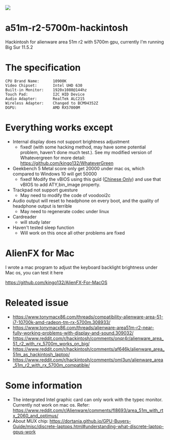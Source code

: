 
[![](https://img.shields.io/badge/Chat-Alienware%20Hackintosh-critical)](https://gitter.im/Alienware-hackintosh/community)

# a51m-r2-5700m-hackintosh
Hackintosh for alienware area 51m r2 with 5700m gpu, currently I'm running Big Sur 11.5.2

# The specification
```
CPU Brand Name:      10900K
Video Chipset:       Intel UHD 630
Built-in Monitor:    1920x1080@144hz
Touch Pad:           I2C HID Device
Audio Adapter:       RealTek ALC215
Wireless Adapter:    Changed to BCM94352Z
DGPU:                AMD RX57000M
```

# Everything works except

* Internal display does not support brightness adjustment
  * fixed! (with some hacking method, may have some potential problem, haven't done much test.). See my modified version of Whatevergreen for more detail: https://github.com/kingo132/WhateverGreen
* Geekbench 5 Metal score only get 20000 under mac os, which compared to Windows 10 will get 50000
  * fixed! Modify the vBIOS using this guid ([Chinese Only](https://ngabbs.com/read.php?tid=23329199&rand=624)) and use that vBIOS to add ATY,bin_image property.
* Trackpad not support guesture
  * May need to modify the code of voodooi2c
* Audio output will reset to headphone on every boot, and the quality of headphone output is terrible
  * May need to regenerate codec under linux
* Cardreader
  * will study later
* Haven't tested sleep function
  * Will work on this once all other problems are fixed

# AlienFX for Mac

I wrote a mac program to adjust the keyboard backlight brightness under Mac os, you can test it here

https://github.com/kingo132/AlienFX-For-MacOS

# Releated issue

* https://www.tonymacx86.com/threads/compatibility-alienware-area-51-i7-10700k-amd-radeon-tm-rx-5700m.308933/
* https://www.tonymacx86.com/threads/alienware-area51m-r2-near-fully-working-problems-with-display-and-sound.309032/
* https://www.reddit.com/r/hackintosh/comments/onqr4r/alienware_area_51_r2_with_rx_5700m_works_on_big/
* https://www.reddit.com/r/hackintosh/comments/af646k/alienware_area_51m_as_hackintosh_laptop/
* https://www.reddit.com/r/hackintosh/comments/oml3un/alienware_area_51m_r2_with_rx_5700m_compatible/

# Some information
* The intergrated Intel graphic card can only work with the typec monitor. Currently not work on mac os. Refer: https://www.reddit.com/r/Alienware/comments/fl8693/area_51m_with_rtx_2060_and_optimus/
* About MUX chip: https://dortania.github.io/GPU-Buyers-Guide/misc/discrete-laptops.html#understanding-what-discrete-laptop-gpus-work

